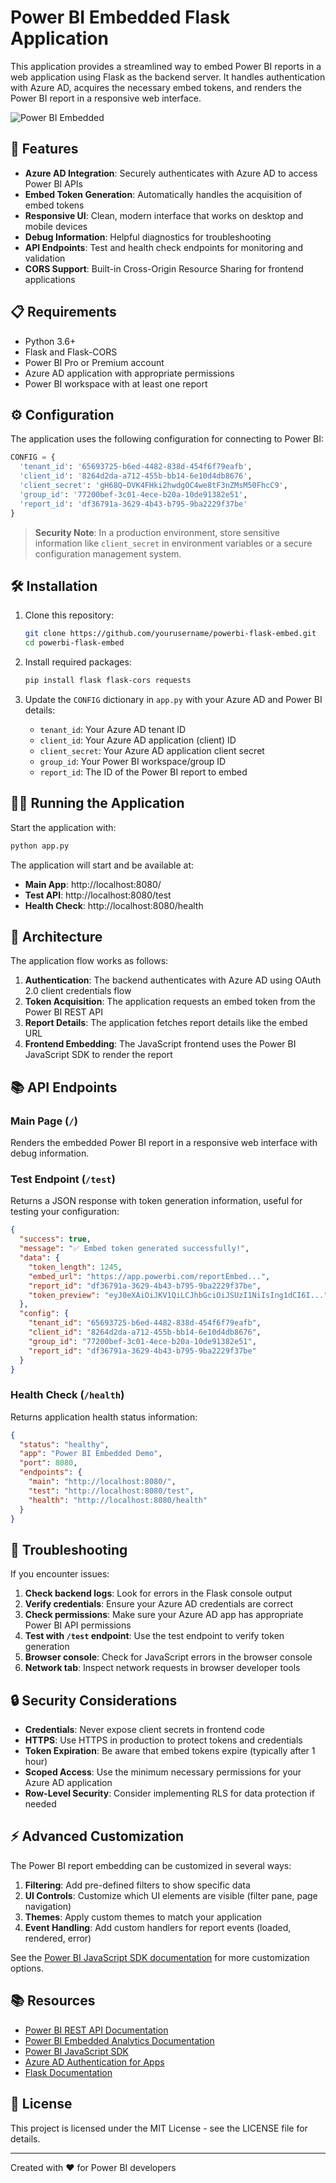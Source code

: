 # Power BI Embedded Flask Application

This application provides a streamlined way to embed Power BI reports in a web application using Flask as the backend server. It handles authentication with Azure AD, acquires the necessary embed tokens, and renders the Power BI report in a responsive web interface.

![Power BI Embedded](https://raw.githubusercontent.com/microsoft/PowerBI-JavaScript/master/.github/images/logo-powerbi.svg)

## 🚀 Features

- **Azure AD Integration**: Securely authenticates with Azure AD to access Power BI APIs
- **Embed Token Generation**: Automatically handles the acquisition of embed tokens
- **Responsive UI**: Clean, modern interface that works on desktop and mobile devices
- **Debug Information**: Helpful diagnostics for troubleshooting
- **API Endpoints**: Test and health check endpoints for monitoring and validation
- **CORS Support**: Built-in Cross-Origin Resource Sharing for frontend applications

## 📋 Requirements

- Python 3.6+
- Flask and Flask-CORS
- Power BI Pro or Premium account
- Azure AD application with appropriate permissions
- Power BI workspace with at least one report

## ⚙️ Configuration

The application uses the following configuration for connecting to Power BI:

```python
CONFIG = {
  'tenant_id': '65693725-b6ed-4482-838d-454f6f79eafb',
  'client_id': '8264d2da-a712-455b-bb14-6e10d4db8676',
  'client_secret': 'gH68Q~DVK4FHki2hwdgOC4we8tF3nZMsM50FhcC9',
  'group_id': '77200bef-3c01-4ece-b20a-10de91382e51',
  'report_id': 'df36791a-3629-4b43-b795-9ba2229f37be'
}
```

> **Security Note**: In a production environment, store sensitive information like `client_secret` in environment variables or a secure configuration management system.

## 🛠️ Installation

1. Clone this repository:
   ```bash
   git clone https://github.com/yourusername/powerbi-flask-embed.git
   cd powerbi-flask-embed
   ```

2. Install required packages:
   ```bash
   pip install flask flask-cors requests
   ```

3. Update the `CONFIG` dictionary in `app.py` with your Azure AD and Power BI details:
   - `tenant_id`: Your Azure AD tenant ID
   - `client_id`: Your Azure AD application (client) ID
   - `client_secret`: Your Azure AD application client secret
   - `group_id`: Your Power BI workspace/group ID
   - `report_id`: The ID of the Power BI report to embed

## 🏃‍♂️ Running the Application

Start the application with:

```bash
python app.py
```

The application will start and be available at:

- **Main App**: http://localhost:8080/
- **Test API**: http://localhost:8080/test
- **Health Check**: http://localhost:8080/health

## 🧩 Architecture

The application flow works as follows:

1. **Authentication**: The backend authenticates with Azure AD using OAuth 2.0 client credentials flow
2. **Token Acquisition**: The application requests an embed token from the Power BI REST API
3. **Report Details**: The application fetches report details like the embed URL
4. **Frontend Embedding**: The JavaScript frontend uses the Power BI JavaScript SDK to render the report

## 📚 API Endpoints

### Main Page (`/`)

Renders the embedded Power BI report in a responsive web interface with debug information.

### Test Endpoint (`/test`)

Returns a JSON response with token generation information, useful for testing your configuration:

```json
{
  "success": true,
  "message": "✅ Embed token generated successfully!",
  "data": {
    "token_length": 1245,
    "embed_url": "https://app.powerbi.com/reportEmbed...",
    "report_id": "df36791a-3629-4b43-b795-9ba2229f37be",
    "token_preview": "eyJ0eXAiOiJKV1QiLCJhbGciOiJSUzI1NiIsIng1dCI6I..."
  },
  "config": {
    "tenant_id": "65693725-b6ed-4482-838d-454f6f79eafb",
    "client_id": "8264d2da-a712-455b-bb14-6e10d4db8676",
    "group_id": "77200bef-3c01-4ece-b20a-10de91382e51",
    "report_id": "df36791a-3629-4b43-b795-9ba2229f37be"
  }
}
```

### Health Check (`/health`)

Returns application health status information:

```json
{
  "status": "healthy",
  "app": "Power BI Embedded Demo",
  "port": 8080,
  "endpoints": {
    "main": "http://localhost:8080/",
    "test": "http://localhost:8080/test",
    "health": "http://localhost:8080/health"
  }
}
```

## 🔧 Troubleshooting

If you encounter issues:

1. **Check backend logs**: Look for errors in the Flask console output
2. **Verify credentials**: Ensure your Azure AD credentials are correct
3. **Check permissions**: Make sure your Azure AD app has appropriate Power BI API permissions
4. **Test with `/test` endpoint**: Use the test endpoint to verify token generation
5. **Browser console**: Check for JavaScript errors in the browser console
6. **Network tab**: Inspect network requests in browser developer tools

## 🔒 Security Considerations

- **Credentials**: Never expose client secrets in frontend code
- **HTTPS**: Use HTTPS in production to protect tokens and credentials
- **Token Expiration**: Be aware that embed tokens expire (typically after 1 hour)
- **Scoped Access**: Use the minimum necessary permissions for your Azure AD application
- **Row-Level Security**: Consider implementing RLS for data protection if needed

## ⚡ Advanced Customization

The Power BI report embedding can be customized in several ways:

1. **Filtering**: Add pre-defined filters to show specific data
2. **UI Controls**: Customize which UI elements are visible (filter pane, page navigation)
3. **Themes**: Apply custom themes to match your application
4. **Event Handling**: Add custom handlers for report events (loaded, rendered, error)

See the [Power BI JavaScript SDK documentation](https://github.com/microsoft/PowerBI-JavaScript/wiki/Embedding-Basics) for more customization options.

## 📚 Resources

- [Power BI REST API Documentation](https://docs.microsoft.com/en-us/rest/api/power-bi/)
- [Power BI Embedded Analytics Documentation](https://docs.microsoft.com/en-us/power-bi/developer/embedded/)
- [Power BI JavaScript SDK](https://github.com/microsoft/PowerBI-JavaScript)
- [Azure AD Authentication for Apps](https://docs.microsoft.com/en-us/azure/active-directory/develop/)
- [Flask Documentation](https://flask.palletsprojects.com/)

## 📄 License

This project is licensed under the MIT License - see the LICENSE file for details.

---

Created with ❤️ for Power BI developers